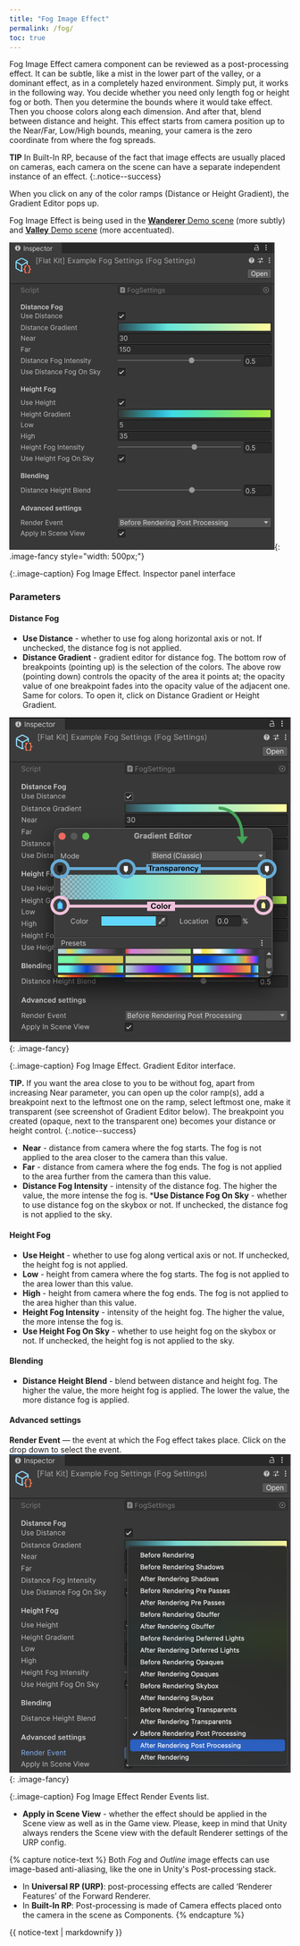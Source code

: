 ```yaml
---
title: "Fog Image Effect"
permalink: /fog/
toc: true
---
```


Fog Image Effect camera component can be reviewed as a post-processing effect. It can be subtle, like a mist in the lower part of the valley, or a dominant effect, as in a completely hazed environment. Simply put, it works in the following way. You decide whether you need only length fog or height fog or both. Then you determine the bounds where it would take effect. Then you choose colors along each dimension. And after that, blend between distance and height. This effect starts from camera position up to the Near/Far, Low/High bounds, meaning, your camera is the zero coordinate from where the fog spreads. 

**TIP** In Built-In RP, because of the fact that image effects are usually placed on cameras, each camera on the scene can have a separate independent instance of an effect.
{:.notice--success}

<!-- Because Unity’s MSAA (multi-sample anti-aliasing, which is an option in the Quality Settings of your project) does not apply to depth texture, there may be inconsistencies between the anti-aliased color image and the unprocessed depth image. This may look as aliasing if fog intensity is set to a high value. *Such artefacts may only occur if using MSAA*, so we recommend using screen-space anti-aliasing, such as in Unity’s post-processing stack that you can import by going to Window ▶︎ Package Manager in Unity 2018+. -->

When you click on any of the color ramps (Distance or Height Gradient), the Gradient Editor pops up.

Fog Image Effect is being used in the [**Wanderer** Demo scene](https://flatkit.dustyroom.com/demo-scenes/#wanderer) (more subtly) and [**Valley** Demo scene](https://flatkit.dustyroom.com/demo-scenes/#valley) (more accentuated).

![Fog Image Effect. Inspector panel interface](/FlatKit_Manual_Images/fog_image_effect.png){: .image-fancy style="width: 500px;"}

{:.image-caption}
Fog Image Effect. Inspector panel interface

### Parameters

#### Distance Fog

* **Use Distance** - whether to use fog along horizontal axis or not. If unchecked, the distance fog is not applied.
* **Distance Gradient** - gradient editor for distance fog. The bottom row of breakpoints (pointing up) is the selection of the colors. The above row (pointing down) controls the opacity of the area it points at; the opacity value of one breakpoint fades into the opacity value of the adjacent one. Same for colors. To open it, click on Distance Gradient or Height Gradient.

![Fog Image Effect. Gradient Editor interface.](/FlatKit_Manual_Images/fog_image_effect_gradient_editor.png){: .image-fancy}

{:.image-caption}
Fog Image Effect. Gradient Editor interface.

**TIP.** If you want the area close to you to be without fog, apart from increasing Near parameter, you can open up the color ramp(s), add a breakpoint next to the leftmost one on the ramp, select leftmost one, make it transparent (see screenshot of Gradient Editor below). The breakpoint you created (opaque, next to the transparent one) becomes your distance or height control.
{:.notice--success}

* **Near** - distance from camera where the fog starts. The fog is not applied to the area closer to the camera than this value.
* **Far** - distance from camera where the fog ends. The fog is not applied to the area further from the camera than this value.
* **Distance Fog Intensity** - intensity of the distance fog. The higher the value, the more intense the fog is.
***Use Distance Fog On Sky** - whether to use distance fog on the skybox or not. If unchecked, the distance fog is not applied to the sky.

#### Height Fog
* **Use Height** - whether to use fog along vertical axis or not. If unchecked, the height fog is not applied.
* **Low** - height from camera where the fog starts. The fog is not applied to the area lower than this value.
* **High** - height from camera where the fog ends. The fog is not applied to the area higher than this value.
* **Height Fog Intensity** - intensity of the height fog. The higher the value, the more intense the fog is.
* **Use Height Fog On Sky** - whether to use height fog on the skybox or not. If unchecked, the height fog is not applied to the sky.

#### Blending
* **Distance Height Blend** - blend between distance and height fog. The higher the value, the more height fog is applied. The lower the value, the more distance fog is applied.

#### Advanced settings
**Render Event** — the event at which the Fog effect takes place. Click on the drop down to select the event.
![](/FlatKit_Manual_Images/fog_image_effect_render_events.png){: .image-fancy}

{:.image-caption}
Fog Image Effect Render Events list.
* **Apply in Scene View** - whether the effect should be applied in the Scene view as well as in the Game view. Please, keep in mind that Unity always renders the Scene view with the default Renderer settings of the URP config.

{% capture notice-text %}
Both *Fog* and *Outline* image effects can use image-based anti-aliasing, like the one in Unity's Post-processing stack.

* In **Universal RP (URP)**: post-processing effects are called ‘Renderer Features’ of the Forward Renderer.
* In **Built-In RP**: Post-processing is made of Camera effects placed onto the camera in the scene as Components.
{% endcapture %}

<div class="notice--info">
  {{ notice-text | markdownify }}
</div>

